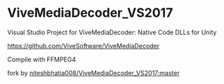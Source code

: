 # ViveMediaDecoder_VS2017

Visual Studio Project for ViveMediaDecoder: Native Code DLLs for Unity

https://github.com/ViveSoftware/ViveMediaDecoder

Compile with FFMPEG4



fork by [niteshbhatia008/ViveMediaDecoder_VS2017:master](https://github.com/niteshbhatia008/ViveMediaDecoder_VS2017)


